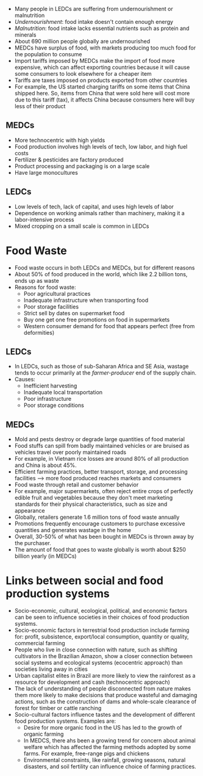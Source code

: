 - Many people in LEDCs are suffering from undernourishment or malnutrition
- *Undernourishment*: food intake doesn't contain enough energy
- *Malnutrition*: food intake lacks essential nutrients such as protein and minerals
- About 690 million people globally are undernourished
- MEDCs have surplus of food, with markets producing too much food for the population to consume
- Import tariffs imposed by MEDCs make the import of food more expensive, which can affect exporting countries because it will cause some consumers to look elsewhere for a cheaper item
- Tariffs are taxes imposed on products exported from other countries
- For example, the US started charging tariffs on some items that China shipped here. So, items from China that were sold here will cost more due to this tariff (tax), it affects China because consumers here will buy less of their product
## MEDCs
- More technocentric with high yields
- Food production involves high levels of tech, low labor, and high fuel costs
- Fertilizer & pesticides are factory produced
- Product processing and packaging is on a large scale
- Have large monocultures
## LEDCs
- Low levels of tech, lack of capital, and uses high levels of labor
- Dependence on working animals rather than machinery, making it a labor-intensive process
- Mixed cropping on a small scale is common in LEDCs
# Food Waste
- Food waste occurs in both LEDCs and MEDCs, but for different reasons
- About 50% of food produced in the world, which like 2.2 billion tons, ends up as waste
- Reasons for food waste:
	- Poor agricultural practices
	- Inadequate infrastructure when transporting food
	- Poor storage facilities
	- Strict sell by dates on supermarket food
	- Buy one get one free promotions on food in supermarkets
	- Western consumer demand for food that appears perfect (free from deformities)
## LEDCs
- In LEDCs, such as those of sub-Saharan Africa and SE Asia, wastage tends to occur primarily at the *farmer-producer* end of the supply chain.
- Causes:
	- Inefficient harvesting
	- Inadequate local transportation
	- Poor infrastructure
	- Poor storage conditions
## MEDCs
- Mold and pests destroy or degrade large quantities of food material
- Food stuffs can spill from badly maintained vehicles or are bruised as vehicles travel over poorly maintained roads
- For example, in Vietnam rice losses are around 80% of all production and China is about 45%.
- Efficient farming practices, better transport, storage, and processing facilities --> more food produced reaches markets and consumers
- Food waste through retail and customer behavior
- For example, major supermarkets, often reject entire crops of perfectly edible fruit and vegetables because they don't meet marketing standards for their physical characteristics, such as size and appearance
- Globally, retailers generate 1.6 million tons of food waste annually
- Promotions frequently encourage customers to purchase excessive quantities and generates wastage in the home
- Overall, 30-50% of what has been bought in MEDCs is thrown away by the purchaser.
- The amount of food that goes to waste globally is worth about $250 billion yearly (in MEDCs)
# Links between social and food production systems
- Socio-economic, cultural, ecological, political, and economic factors can be seen to influence societies in their choices of food production systems.
- Socio-economic factors in terrestrial food production include farming for: profit, subsistence, export/local consumption, quantity or quality, commercial farming
- People who live in close connection with nature, such as shifting cultivators in the Brazilian Amazon, show a closer connection between social systems and ecological systems (ecocentric approach) than societies living away in cities
- Urban capitalist elites in Brazil are more likely to view the rainforest as a resource for development and cash (technocentric approach)
- The lack of understanding of people disconnected from nature makes them more likely to make decisions that produce wasteful and damaging actions, such as the construction of dams and whole-scale clearance of forest for timber or cattle ranching
- Socio-cultural factors influence tastes and the development of different food production systems. Examples are:
	- Desire for more organic food in the US has led to the growth of organic farming
	- In MEDCS, there ahs been a growing trend for concern about animal welfare which has affected the farming methods adopted by some farms. For example, free-range pigs and chickens
	- Environmental constraints, like rainfall, growing seasons, natural disasters, and soil fertility can influence choice of farming practices.
